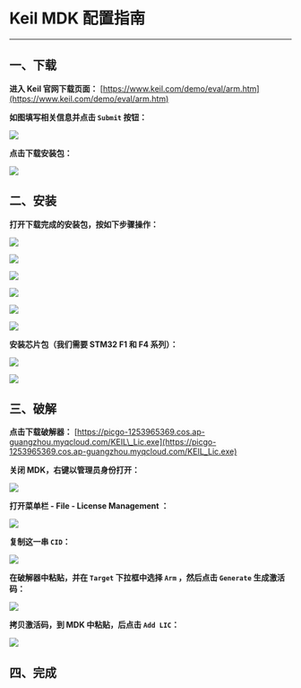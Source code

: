 # Keil MDK 配置指南

---

## 一、下载

**进入 Keil 官网下载页面：** [https://www.keil.com/demo/eval/arm.htm](https://www.keil.com/demo/eval/arm.htm)

**如图填写相关信息并点击 `Submit` 按钮：**

![](https://picgo-1253965369.cos.ap-guangzhou.myqcloud.com/UTOOLS1564402348383.png)

**点击下载安装包：**

![](https://picgo-1253965369.cos.ap-guangzhou.myqcloud.com/UTOOLS1564402469518.png)

## 二、安装

**打开下载完成的安装包，按如下步骤操作：**

![](https://picgo-1253965369.cos.ap-guangzhou.myqcloud.com/UTOOLS1564405005991.png)

![](https://picgo-1253965369.cos.ap-guangzhou.myqcloud.com/UTOOLS1564405034468.png)

![](https://picgo-1253965369.cos.ap-guangzhou.myqcloud.com/UTOOLS1564405123578.png)

![](https://picgo-1253965369.cos.ap-guangzhou.myqcloud.com/UTOOLS1564405166784.png)

![](https://picgo-1253965369.cos.ap-guangzhou.myqcloud.com/UTOOLS1564405201092.png)

![](https://picgo-1253965369.cos.ap-guangzhou.myqcloud.com/UTOOLS1564405260737.png)

**安装芯片包（我们需要 STM32 F1 和 F4 系列）：**

![](https://picgo-1253965369.cos.ap-guangzhou.myqcloud.com/UTOOLS1564405574756.png)

![](https://picgo-1253965369.cos.ap-guangzhou.myqcloud.com/UTOOLS1564405648731.png)

## 三、破解

**点击下载破解器：** [https://picgo-1253965369.cos.ap-guangzhou.myqcloud.com/KEIL\_Lic.exe](https://picgo-1253965369.cos.ap-guangzhou.myqcloud.com/KEIL_Lic.exe)

**关闭 MDK，右键以管理员身份打开：**

![](https://picgo-1253965369.cos.ap-guangzhou.myqcloud.com/UTOOLS1564406135091.png)

**打开菜单栏 - File - License Management ：**

![](https://picgo-1253965369.cos.ap-guangzhou.myqcloud.com/UTOOLS1564406171844.png)

**复制这一串 `CID`：**

![](https://picgo-1253965369.cos.ap-guangzhou.myqcloud.com/UTOOLS1564406230209.png)

**在破解器中粘贴，并在 `Target` 下拉框中选择 `Arm` ，然后点击 `Generate` 生成激活码：**

![](https://picgo-1253965369.cos.ap-guangzhou.myqcloud.com/UTOOLS1564406292113.png)

**拷贝激活码，到 MDK 中粘贴，后点击 `Add LIC`：**

![](https://picgo-1253965369.cos.ap-guangzhou.myqcloud.com/UTOOLS1564406431978.png)

## 四、完成

